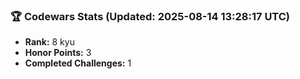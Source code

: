 ### 🏆 Codewars Stats (Updated: 2025-08-14 13:28:17 UTC)

- **Rank:** 8 kyu
- **Honor Points:** 3
- **Completed Challenges:** 1
